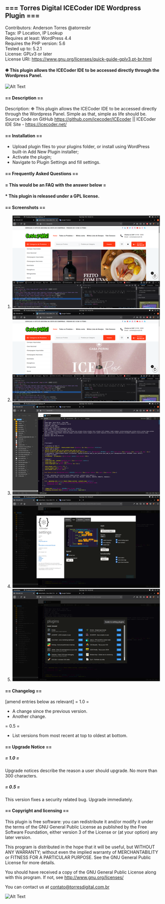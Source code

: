 ## === Torres Digital ICECoder IDE Wordpress Plugin ===

Contributors: Anderson Torres @atorresbr <br/>
Tags: IP Location, IP Lookup<br/>
Requires at least: WordPress 4.4<br/>
Requires the PHP version: 5.6<br/>
Tested up to: 5.2.1<br/>
License: GPLv3 or later<br/>
License URI: https://www.gnu.org/licenses/quick-guide-gplv3.pt-br.html

#### ❉ This plugin allows the ICECoder IDE to be accessed directly through the Wordpress Panel.

![Alt Text](https://repository-images.githubusercontent.com/203066618/9c9f0800-c1ff-11e9-91d2-8ec68f399bf8)


#### == Description ==

Description:  ❉ This plugin allows the ICECoder IDE to be accessed directly through the Wordpress Panel. Simple as that, simple as life should be. Source Code on GitHub https://github.com/icecoder/ICEcoder || ICECoder IDE Site - https://icecoder.net/

#### == Installation ==

* Upload plugin files to your plugins folder, or install using WordPress built-in Add New Plugin installer;
* Activate the plugin;
* Navigate to Plugin Settings and fill settings.

#### == Frequently Asked Questions ==

#### = This would be an FAQ with the answer below =

#### * This plugin is released under a GPL license.

#### == Screenshots ==

1. ![Alt Text](https://raw.githubusercontent.com/atorresbr/torres-digital-icecoder-ide-wp-plugin/master/css/img/1.png)
2. ![Alt Text](https://raw.githubusercontent.com/atorresbr/torres-digital-icecoder-ide-wp-plugin/master/css/img/2.png)
3. ![Alt Text](https://raw.githubusercontent.com/atorresbr/torres-digital-icecoder-ide-wp-plugin/master/css/img/3.png)
4. ![Alt Text](https://raw.githubusercontent.com/atorresbr/torres-digital-icecoder-ide-wp-plugin/master/css/img/4.png)
5. ![Alt Text](https://raw.githubusercontent.com/atorresbr/torres-digital-icecoder-ide-wp-plugin/master/css/img/5.png)


#### == Changelog ==

[amend entries below as relevant]
= 1.0 =
* A change since the previous version.
* Another change.

= 0.5 =
* List versions from most recent at top to oldest at bottom.

#### == Upgrade Notice ==

##### = 1.0 =
Upgrade notices describe the reason a user should upgrade. No more than 300 characters.

##### = 0.5 =
This version fixes a security related bug. Upgrade immediately.

#### == Copyright and licensing ==

This plugin is free software: you can redistribute it and/or modify it under the terms of the GNU General Public License as published by the Free Software Foundation, either version 3 of the License or (at your option) any later version.

This program is distributed in the hope that it will be useful, but WITHOUT ANY WARRANTY; without even the implied warranty of MERCHANTABILITY or FITNESS FOR A PARTICULAR PURPOSE. See the GNU General Public License for more details.

You should have received a copy of the GNU General Public License along with this program. If not, see http://www.gnu.org/licenses/

You can contact us at contato@torresdigital.com.br

![Alt Text](https://media.giphy.com/media/uJGN9fXkAqgiQ/giphy.gif)
